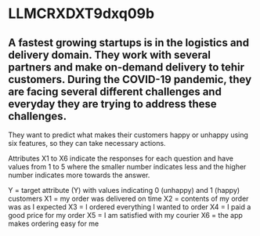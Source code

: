 # LLMCRXDXT9dxq09b
## A fastest growing startups is in the logistics and delivery domain. They work with several partners and make on-demand delivery to tehir customers. During the COVID-19 pandemic, they are facing several different challenges and everyday they are trying to address these challenges.

They want to predict what makes their customers happy or unhappy using six features, so they can take necessary actions.

Attributes X1 to X6 indicate the responses for each question and have values from 1 to 5 where the smaller number indicates less and the higher number indicates more towards the answer.

Y = target attribute (Y) with values indicating 0 (unhappy) and 1 (happy) customers
X1 = my order was delivered on time
X2 = contents of my order was as I expected
X3 = I ordered everything I wanted to order
X4 = I paid a good price for my order
X5 = I am satisfied with my courier
X6 = the app makes ordering easy for me